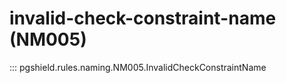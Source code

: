 # invalid-check-constraint-name (NM005)

::: pgshield.rules.naming.NM005.InvalidCheckConstraintName

